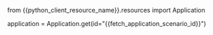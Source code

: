from {{python_client_resource_name}}.resources import Application

application = Application.get(id="{{fetch_application_scenario_id}}")